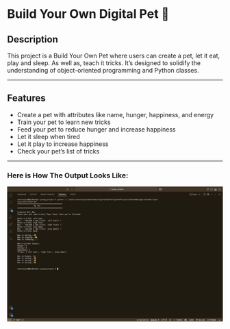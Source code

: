 # Build Your Own Digital Pet 🐶
## Description

This project is a Build Your Own Pet where users can create a pet, let it eat, play and sleep. As well as, teach it tricks. It’s designed to solidify the understanding of object-oriented programming and Python classes.

---
## Features
- Create a pet with attributes like name, hunger, happiness, and energy
- Train your pet to learn new tricks
- Feed your pet to reduce hunger and increase happiness
- Let it sleep when tired
- Let it play to increase happiness
- Check your pet’s list of tricks

---

### Here is How The Output Looks Like:
![Build Your Own Pet](output-screenshot.png)